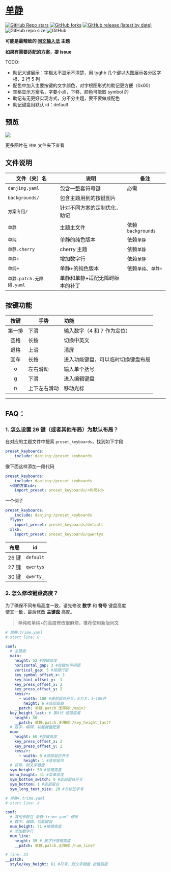 # [单静][1]

[![GitHub Repo stars](https://img.shields.io/github/stars/cxcn/danjing)](https://github.com/cxcn/danjing/stargazers)
[![GitHub forks](https://img.shields.io/github/forks/cxcn/danjing)](https://github.com/cxcn/danjing/network/members)
[![GitHub release (latest by date)](https://img.shields.io/github/v/release/cxcn/danjing)](https://github.com/cxcn/danjing/releases)
![GitHub repo size](https://img.shields.io/github/repo-size/cxcn/danjing)
![GitHub](https://img.shields.io/github/license/cxcn/danjing)

**可能是最精致的 [同文输入法][2] 主题**

**如果有需要适配的方案，提 issue**

TODO:

- 助记大键展示：字根太不显示不清楚，用 tyghb 几个键以大图展示各分区字根，2 行 5 列
- 配色中加入主要按键的文字颜色，对字根图形式的助记更方便（0x00）
- 空格显示方案名，字要小点，下移，颜色可能取 symbol 的
- 助记有无更好实现方式，分不分主题，要不要做成配色
- 助记键盘用默认 id：default

[1]: https://github.com/cxcn/danjing
[2]: https://github.com/osfans/trime

## 预览

![](./预览/default_without_hint.png)

更多图片在 `预览` 文件夹下查看

## 文件说明

| 文件（夹）名             | 说明                            | 备注                |
| ------------------------ | ------------------------------- | ------------------- |
| `danjing.yaml`           | 包含一整套符号键                | 必需                |
| `backgrounds/`           | 包含主题用到的按键图片          |                     |
| `方案专用/`              | 针对不同方案的定制优化，助记    |                     |
| `单静`                   | 主题主文件                      | 依赖`backgrounds`   |
| `单纯`                   | 单静的纯色版本                  | 依赖`单静`          |
| `单静.cherry`            | cherry 主题                     | 依赖`单静`          |
| `单静+`                  | 增加数字行                      | 依赖`单静`          |
| `单纯+`                  | 单静+的纯色版本                 | 依赖`单纯`、`单静+` |
| `单静.patch.无障碍.yaml` | 单静和单静+适配无障碍版本的补丁 |                     |

## 按键功能

|  按键  | 手势         | 功能                               |
| :----: | ------------ | :--------------------------------- |
| 第一排 | 下滑         | 输入数字（4 和 7 作为定位）        |
|  空格  | 长按         | 切换中英文                         |
|  退格  | 上滑         | 清屏                               |
|  回车  | 长按         | 进入功能键盘，可以临时切换键盘布局 |
|   o    | 左右滑动     | 输入单个括号                       |
|   g    | 下滑         | 进入编辑键盘                       |
|   n    | 上下左右滑动 | 移动光标                           |

---

## FAQ：

### 1. 怎么设置 26 键（或者其他布局）为默认布局？

在对应的主题文件中搜索 `preset_keyboards`，找到如下字段

```yaml
preset_keyboards:
  __include: danjing:/preset_keyboards
```

像下面这样添加一段代码

```yaml
preset_keyboards:
  __include: danjing:/preset_keyboards
  <你的方案id>:
    import_preset: preset_keyboards/<布局id>
```

一个例子

```yaml
preset_keyboards:
  __include: danjing:/preset_keyboards
  flypy:
    import_preset: preset_keyboards/default
  xlkb:
    import_preset: preset_keyboards/qwertys
```

| 布局  | id        |
| ----- | --------- |
| 26 键 | `default` |
| 27 键 | `qwertys` |
| 30 键 | `qwerty_` |

### 2. 怎么修改键盘高度？

为了确保不同布局高度一致，请先修改 **数字** 和 **符号** 键盘高度  
使其一致，最后修改 **主键盘** 高度。

> 单纯和单纯+的高度修改很麻烦，推荐使用新版同文

```yaml
# 单静.trime.yaml
# start line: 8

conf:
  # 主键盘
  main:
    height: 52 #按键高度
    horizontal_gap: 3 #按键水平间距
    vertical_gap: 5 #按键行距
    key_symbol_offset_x: 3
    key_hint_offset_y: -1
    key_press_offset_x: 2
    key_press_offset_y: 2
    keys/+:
      - width: 100 #底部留白开关，0为关，1~100开
        height: 6 #底部留白
    __patch: 单静.patch.无障碍:/main?
  key_height_last: # 第4行 按键高度
    height: 50
    __patch: 单静.patch.无障碍:/key_height_last?
  # 数字、编辑、功能键盘配置
  num:
    height: 60 #按键高度
    key_press_offset_x: 2
    key_press_offset_y: 2
    keys/+:
      - width: 0 #底部留白开关
        height: 1 #底部留白
  # 符号、颜文字键盘
  sym_height: 50 #按键高度
  menu_height: 41 #菜单高度
  sym_bottom_switch: 0 #底部留白开关
  sym_bottom: 1 #底部留白
  sym_long_text_size: 20 #长标签字号
```

```yaml
# 单静+.trime.yaml
# start line: 8

conf:
  # 其他参数在 单静.trime.yaml 修改
  # 数字、编辑、功能键盘
  num_height: 71 #按键高度
  # 添加数字行
  num_line:
    height: 39 # 数字行按键高度
    __patch: 单静.patch.无障碍:/num_line?

# line: 33
__patch:
  style/key_height: 61 #符号、颜文字键盘 按键高度
```
